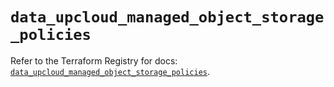# `data_upcloud_managed_object_storage_policies`

Refer to the Terraform Registry for docs: [`data_upcloud_managed_object_storage_policies`](https://registry.terraform.io/providers/upcloudltd/upcloud/5.23.1/docs/data-sources/managed_object_storage_policies).
